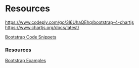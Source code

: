 # Resources

https://www.codeply.com/go/3l6UhaQEhq/bootstrap-4-chartjs
https://www.chartjs.org/docs/latest/

[Bootstrap Code Snippets](https://startbootstrap.com/snippets/sign-in-split/)

### Resources

[Bootstrap Examples](https://github.com/twbs/bootstrap/tree/2a2b0b5abe7b44b519c9e19e8876b75608979dd0/site/content/docs/4.3/examples)
